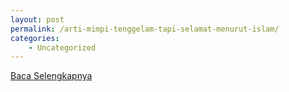 ```yaml
---
layout: post
permalink: /arti-mimpi-tenggelam-tapi-selamat-menurut-islam/
categories:
    - Uncategorized
---
```


[Baca Selengkapnya](/09)